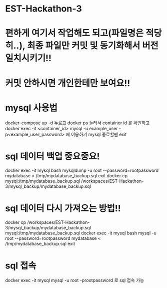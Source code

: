 # EST-Hackathon-3
# 편하게 여기서 작업해도 되고(파일명은 적당히..), 최종 파일만 커밋 및 동기화해서 버전 일치시키기!!
# 커밋 안하시면 개인한테만 보여요!!

# mysql 사용법

docker-compose up -d 누르고 docker ps 눌러서 container id 를 확인하고 docker exec -it <container_id> mysql -u example_user -p<example_user_password> 에 이용하기
mysql 종료할땐 exit

# sql 데이터 백업 중요중요!
docker exec -it mysql bash
mysqldump -u root --password=rootpassword mydatabase > /tmp/mydatabase_backup.sql
exit
docker cp mysql:/tmp/mydatabase_backup.sql /workspaces/EST-Hackathon-3/mysql_backup/mydatabase_backup.sql

# sql 데이터 다시 가져오는 방법!!
docker cp /workspaces/EST-Hackathon-3/mysql_backup/mydatabase_backup.sql mysql:/tmp/mydatabase_backup.sql
docker exec -it mysql bash
mysql -u root --password=rootpassword mydatabase < /tmp/mydatabase_backup.sql
exit

# sql 접속
docker exec -it mysql mysql -u root -prootpassword 로 sql 접속 가능

